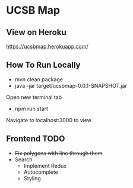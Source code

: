 # UCSB Map

## View on Heroku
https://ucsbmap.herokuapp.com/

## How To Run Locally

* mvn clean package
* java -jar target/ucsbmap-0.0.1-SNAPSHOT.jar

Open new terminal tab

* npm run start

Navigate to localhost:3000 to view

## Frontend TODO
* ~~Fix polygons with line through them~~
* Search
  * Implement Redux
  * Autocomplete
  * Styling
